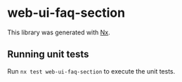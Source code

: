 # web-ui-faq-section

This library was generated with [Nx](https://nx.dev).

## Running unit tests

Run `nx test web-ui-faq-section` to execute the unit tests.
